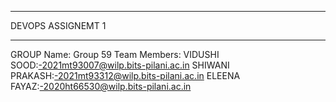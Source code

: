 *********** 
  DEVOPS ASSIGNEMT 1
************

GROUP Name: Group 59
Team Members: 
VIDUSHI SOOD:-2021mt93007@wilp.bits-pilani.ac.in
SHIWANI PRAKASH:-2021mt93312@wilp.bits-pilani.ac.in
ELEENA FAYAZ:-2020ht66530@wilp.bits-pilani.ac.in